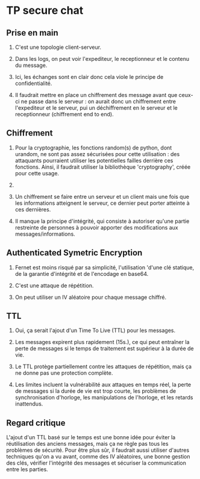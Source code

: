 # TP secure chat
## Prise en main

1) C'est une topologie client-serveur.

2) Dans les logs, on peut voir l'expediteur, le receptionneur et le contenu du message.

3) Ici, les échanges sont en clair donc cela viole le principe de confidentialité.

4) Il faudrait mettre en place un chiffrement des message avant que ceux-ci ne passe dans le serveur : on aurait donc un chiffrement entre l'expediteur et le serveur, pui un déchiffrement en le serveur et le receptionneur (chiffrement end to end).

## Chiffrement

1) Pour la cryptographie, les fonctions random(s) de python, dont urandom, ne sont pas assez sécurisées pour cette utilisation : des attaquants pourraient utiliser les potentielles failles derrière ces fonctions. Ainsi, il faudrait utiliser la bibliothèque 'cryptography', créée pour cette usage.

2)

3) Un chiffrement se faire entre un serveur et un client mais une fois que les informations atteignent le serveur, ce dernier peut porter atteinte à ces dernières.

4) Il manque la principe d'intégrité, qui consiste à autoriser qu'une partie restreinte de personnes à pouvoir apporter des modifications aux messages/informations.

## Authenticated Symetric Encryption

1) Fernet est moins risqué par sa simplicité, l'utilisation 'd'une clé statique, de la garantie d'intégrité et de l'encodage en base64.

2) C'est une attaque de répétition.

3) On peut utiliser un IV aléatoire pour chaque message chiffré.

## TTL

1) Oui, ça serait l'ajout d'un Time To Live (TTL) pour les messages.

2) Les messages expirent plus rapidement (15s.), ce qui peut entraîner la perte de messages si le temps de traitement est supérieur à la durée de vie.

3) Le TTL protège partiellement contre les attaques de répétition, mais ça ne donne pas une protection complète.

4) Les limites incluent la vulnérabilité aux attaques en temps réel, la perte de messages si la durée de vie est trop courte, les problèmes de synchronisation d'horloge, les manipulations de l'horloge, et les retards inattendus.

## Regard critique

L'ajout d'un TTL basé sur le temps est une bonne idée pour éviter la réutilisation des anciens messages, mais ça ne règle pas tous les problèmes de sécurité. 
Pour être plus sûr, il faudrait aussi utiliser d'autres techniques qu'on a vu avant, comme des IV aléatoires, une bonne gestion des clés, vérifier l'intégrité des messages et sécuriser la communication entre les parties.

